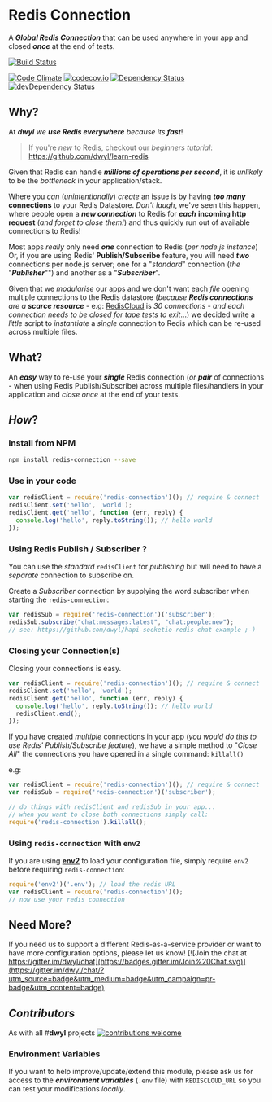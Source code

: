 # Redis Connection

A ***Global Redis Connection*** that can be used anywhere in your app
and closed ***once*** at the end of tests.

[![Build Status](https://travis-ci.org/dwyl/redis-connection.svg)](https://travis-ci.org/dwyl/redis-connection)
<!-- [![HitCount](https://hitt.herokuapp.com/nelsonic/redis-connection.svg)](https://github.com/dwyl/redis-connection) -->
[![Code Climate](https://codeclimate.com/github/dwyl/redis-connection/badges/gpa.svg)](https://codeclimate.com/github/dwyl/redis-connection)
[![codecov.io](http://codecov.io/github/dwyl/redis-connection/coverage.svg?branch=master)](http://codecov.io/github/dwyl/redis-connection?branch=master)
[![Dependency Status](https://david-dm.org/dwyl/redis-connection.svg)](https://david-dm.org/dwyl/redis-connection)
[![devDependency Status](https://david-dm.org/dwyl/redis-connection/dev-status.svg)](https://david-dm.org/dwyl/redis-connection#info=devDependencies)


## Why?

At ***dwyl*** *we* ***use Redis everywhere*** *because its* ***fast***!

> If you're *new* to Redis, checkout our *beginners tutorial*:
https://github.com/dwyl/learn-redis

Given that Redis can handle ***millions of operations per second***,
it is *unlikely* to be the *bottleneck* in your application/stack.

Where you *can* (*unintentionally*) *create* an issue is by having
***too many*** **connections** to your Redis Datastore.
*Don't laugh*, we've seen this happen,
where people open a ***new connection*** to Redis
for ***each*** **incoming http request**
(*and forget to close them!*) and thus quickly run out
of available connections to Redis!

Most apps *really* only need ***one*** connection to Redis (*per node.js instance*)
Or, if you are using Redis' **Publish/Subscribe** feature, you will need ***two*** connections per node.js server; one for a "*standard*" connection (*the* "***Publisher***"") and another as a "***Subscriber***".


Given that we *modularise* our apps and we
don't want each *file* opening multiple connections to the Redis datastore
(*because* ***Redis connections*** *are a* ***scarce resource*** - e.g: [RedisCloud](https://addons.heroku.com/rediscloud) is *30 connections* - *and
  each connection needs to be closed for tape tests to exit*...)
we decided write a *little* script to *instantiate* a *single* connection
to Redis which can be re-used across multiple files.


## What?

An ***easy*** way to re-use your ***single*** Redis connection
(*or* ***pair*** of connections - when using Redis Publish/Subscribe)
across multiple files/handlers in your application
and *close once* at the end of your tests.


## *How*?

### Install from NPM

```sh
npm install redis-connection --save
```

### Use in your code

```js
var redisClient = require('redis-connection')(); // require & connect
redisClient.set('hello', 'world');
redisClient.get('hello', function (err, reply) {
  console.log('hello', reply.toString()); // hello world
});
```

### Using Redis Publish / Subscriber ?

You can use the *standard* `redisClient` for *publishing* but
will need to have a *separate* connection to subscribe on.

Create a *Subscriber* connection by supplying the word subscriber
when starting the `redis-connection`:

```js
var redisSub = require('redis-connection')('subscriber');
redisSub.subscribe("chat:messages:latest", "chat:people:new");
// see: https://github.com/dwyl/hapi-socketio-redis-chat-example ;-)
```

### Closing your Connection(s)

Closing your connections is easy.

```js
var redisClient = require('redis-connection')(); // require & connect
redisClient.set('hello', 'world');
redisClient.get('hello', function (err, reply) {
  console.log('hello', reply.toString()); // hello world
  redisClient.end();
});
```

If you have created *multiple* connections in your app
(*you would do this to use Redis' Publish/Subscribe feature*),
we have a simple method to "*Close All*" the connections
you have opened in a single command: `killall()`

e.g:

```js
var redisClient = require('redis-connection')(); // require & connect
var redisSub = require('redis-connection')('subscriber');

// do things with redisClient and redisSub in your app...
// when you want to close both connections simply call:
require('redis-connection').killall();
```

### Using `redis-connection` with `env2`

If you are using [**env2**](https://github.com/dwyl/env2) to load your configuration file, simply require `env2` before requiring `redis-connection`:

```js
require('env2')('.env'); // load the redis URL
var redisClient = require('redis-connection')();
// now use your redis connection
```

## Need More?

If you need us to support a different Redis-as-a-service provider
or want to have more configuration options, please let us know!
[![Join the chat at https://gitter.im/dwyl/chat](https://badges.gitter.im/Join%20Chat.svg)](https://gitter.im/dwyl/chat/?utm_source=badge&utm_medium=badge&utm_campaign=pr-badge&utm_content=badge)

## *Contributors*

As with all #**dwyl** projects
[![contributions welcome](https://img.shields.io/badge/contributions-welcome-brightgreen.svg?style=flat)](https://github.com/dwyl/redis-connection/issues)

### Environment Variables

If you want to help improve/update/extend this module,
please ask us for access to the ***environment variables***
(`.env` file) with `REDISCLOUD_URL` so you can test your modifications *locally*.
